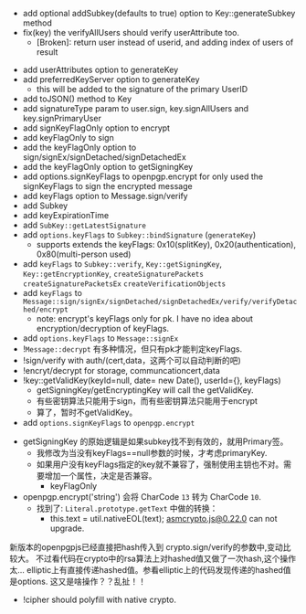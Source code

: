 * add optional addSubkey(defaults to true) option to Key::generateSubkey method
* fix(key) the verifyAllUsers should verify userAttribute too.
  * [Broken]: return user instead of userid, and adding index of users of result
+ add userAttributes option to generateKey
+ add preferredKeyServer option to generateKey
  * this will be added to the signature of the primary UserID
+ add toJSON() method to Key
+ add signatureType param to user.sign, key.signAllUsers and key.signPrimaryUser
+ add signKeyFlagOnly option to encrypt
+ add keyFlagOnly to sign
+ add the keyFlagOnly option to sign/signEx/signDetached/signDetachedEx
+ add the keyFlagOnly option to getSigningKey
+ add options.signKeyFlags to openpgp.encrypt for only used the signKeyFlags to sign the encrypted message
+ add keyFlags option to Message.sign/verify
+ add Subkey
+ add keyExpirationTime
+ add `SubKey::getLatestSignature`
+ add `options.keyFlags` to `Subkey::bindSignature` (`generateKey`)
  * supports extends the keyFlags: 0x10(splitKey), 0x20(authentication), 0x80(multi-person used)
+ add `keyFlags` to `Subkey::verify`, `Key::getSigningKey`, `Key::getEncryptionKey`, `createSignaturePackets` `createSignaturePacketsEx` `createVerificationObjects`
+ add `keyFlags` to `Message::sign/signEx/signDetached/signDetachedEx/verify/verifyDetached/encrypt`
  * note: encrypt's keyFlags only for pk. I have no idea about encryption/decryption of keyFlags.
+ add `options.keyFlags` to `Message::signEx`
+ !`Message::decrypt` 有多种情况，但只有pk才能判定keyFlags.
+ !sign/verify with auth/(cert,data，这两个可以自动判断的吧)
+ !encryt/decrypt for storage, communcationcert,data
+ !key::getValidKey(keyId=null, date= new Date(), userId={}, keyFlags)
  * getSigningKey/getEncryptingKey will call the getValidKey.
  * 有些密钥算法只能用于sign，而有些密钥算法只能用于encrypt
  * 算了，暂时不getValidKey。
+ add `options.signKeyFlags` to `openpgp.encrypt`
* getSigningKey 的原始逻辑是如果subkey找不到有效的，就用Primary签。
  * 我修改为当没有keyFlags==null参数的时候，才考虑primaryKey.
  * 如果用户没有keyFlags指定的key就不兼容了，强制使用主钥也不对。需要增加一个属性，决定是否兼容。
    * keyFlagOnly
* openpgp.encrypt('string') 会将 CharCode `13` 转为 CharCode `10`.
  * 找到了: `Literal.prototype.getText` 中做的转换：
    * this.text = util.nativeEOL(text);
asmcrypto.js@0.22.0 can not upgrade.

新版本的openpgpjs已经直接把hash传入到 crypto.sign/verify的参数中,变动比较大。
不过看代码在crypto中的rsa算法上对hashed值又做了一次hash,这个操作太...
elliptic上有直接传递hashed值。参看elliptic上的代码发现传递的hashed值是options.
这又是啥操作？？乱扯！！
+ !cipher should polyfill with native crypto.


